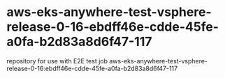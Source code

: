# aws-eks-anywhere-test-vsphere-release-0-16-ebdff46e-cdde-45fe-a0fa-b2d83a8d6f47-117
repository for use with E2E test job aws-eks-anywhere-test-vsphere-release-0-16:ebdff46e-cdde-45fe-a0fa-b2d83a8d6f47-117
